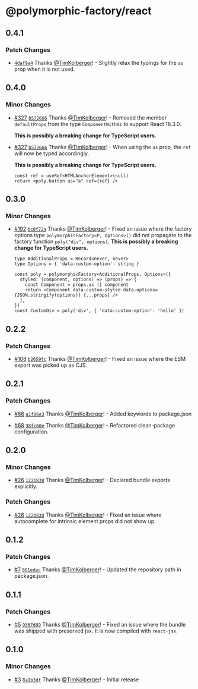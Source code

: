 # @polymorphic-factory/react

## 0.4.1

### Patch Changes

- [`4daf9a4`](https://github.com/chakra-ui/polymorphic/commit/4daf9a414dc062610c47467fe7c86bac0904d7ca) Thanks [@TimKolberger](https://github.com/TimKolberger)! - Slightly relax the typings for the `as` prop when it is not used.

## 0.4.0

### Minor Changes

- [#327](https://github.com/chakra-ui/polymorphic/pull/327) [`b572666`](https://github.com/chakra-ui/polymorphic/commit/b5726663f25075bc1c50c87a9015b3611000fb54) Thanks [@TimKolberger](https://github.com/TimKolberger)! - Removed the member `defaultProps` from the type `ComponentWithAs` to support React 18.3.0.

  **This is possibly a breaking change for TypeScript users.**

- [#327](https://github.com/chakra-ui/polymorphic/pull/327) [`b572666`](https://github.com/chakra-ui/polymorphic/commit/b5726663f25075bc1c50c87a9015b3611000fb54) Thanks [@TimKolberger](https://github.com/TimKolberger)! - When using the `as` prop, the `ref` will now be typed accordingly.

  **This is possibly a breaking change for TypeScript users.**

  ```tsx
  const ref = useRef<HTMLAnchorElement>(null)
  return <poly.button as="a" ref={ref} />
  ```

## 0.3.0

### Minor Changes

- [#192](https://github.com/chakra-ui/polymorphic/pull/192) [`bc0f72a`](https://github.com/chakra-ui/polymorphic/commit/bc0f72a00cf328b8e342576abdaa993bc5fc547c) Thanks [@TimKolberger](https://github.com/TimKolberger)! - Fixed an issue where the factory options type `polymorphicFactory<P, Options>()` did not propagate
  to the factory function `poly("div", options)`. **This is possibly a breaking change for TypeScript
  users.**

  ```tsx
  type AdditionalProps = Record<never, never>
  type Options = { 'data-custom-option': string }

  const poly = polymorphicFactory<AdditionalProps, Options>({
    styled: (component, options) => (props) => {
      const Component = props.as || component
      return <Component data-custom-styled data-options={JSON.stringify(options)} {...props} />
    },
  })
  const CustomDiv = poly('div', { 'data-custom-option': 'hello' })
  ```

## 0.2.2

### Patch Changes

- [#108](https://github.com/chakra-ui/polymorphic/pull/108) [`b2659fc`](https://github.com/chakra-ui/polymorphic/commit/b2659fc7fee36098950d57d5687ed2648f3ff7be) Thanks [@TimKolberger](https://github.com/TimKolberger)! - Fixed an issue where the ESM export was picked up as CJS.

## 0.2.1

### Patch Changes

- [#66](https://github.com/chakra-ui/polymorphic/pull/66) [`a1f86e3`](https://github.com/chakra-ui/polymorphic/commit/a1f86e3061036e9a4acbc1bd3eed4398b08f3365) Thanks [@TimKolberger](https://github.com/TimKolberger)! - Added keywords to package.json

- [#68](https://github.com/chakra-ui/polymorphic/pull/68) [`38fc60e`](https://github.com/chakra-ui/polymorphic/commit/38fc60eca5647fcd61259f237f08da13ff241cee) Thanks [@TimKolberger](https://github.com/TimKolberger)! - Refactored clean-package configuration.

## 0.2.0

### Minor Changes

- [#26](https://github.com/chakra-ui/polymorphic/pull/26) [`122b838`](https://github.com/chakra-ui/polymorphic/commit/122b838309c47312a4414cf3b9dc9da273a48aa4) Thanks [@TimKolberger](https://github.com/TimKolberger)! - Declared bundle exports explicitly.

### Patch Changes

- [#26](https://github.com/chakra-ui/polymorphic/pull/26) [`122b838`](https://github.com/chakra-ui/polymorphic/commit/122b838309c47312a4414cf3b9dc9da273a48aa4) Thanks [@TimKolberger](https://github.com/TimKolberger)! - Fixed an issue where autocomplete for intrinsic element props did not show up.

## 0.1.2

### Patch Changes

- [#7](https://github.com/chakra-ui/polymorphic/pull/7) [`861edac`](https://github.com/chakra-ui/polymorphic/commit/861edac232bca7e0b528e2aafc60cab363506f1a) Thanks [@TimKolberger](https://github.com/TimKolberger)! - Updated the repository path in package.json.

## 0.1.1

### Patch Changes

- [#5](https://github.com/chakra-ui/polymorphic/pull/5) [`9367d89`](https://github.com/chakra-ui/polymorphic/commit/9367d89b25d787e99c783792f631ac82687d51ed) Thanks [@TimKolberger](https://github.com/TimKolberger)! - Fixed an issue where the bundle was shipped with preserved jsx. It is now compiled with `react-jsx`.

## 0.1.0

### Minor Changes

- [#3](https://github.com/chakra-ui/polymorphic/pull/3) [`8a1b3df`](https://github.com/chakra-ui/polymorphic/commit/8a1b3df45bdc25c5fb3dda42cb6c4a31234287b7) Thanks [@TimKolberger](https://github.com/TimKolberger)! - Initial release
